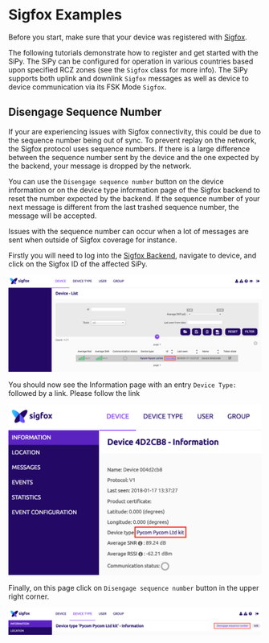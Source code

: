 # Sigfox Examples

Before you start, make sure that your device was registered with [Sigfox](../getting-started/registration/sigfox.md).

The following tutorials demonstrate how to register and get started with the SiPy. The SiPy can be configured for operation in various countries based upon specified RCZ zones \(see the `Sigfox` class for more info\). The SiPy supports both uplink and downlink `Sigfox` messages as well as device to device communication via its FSK Mode `Sigfox`.

## Disengage Sequence Number

If your are experiencing issues with Sigfox connectivity, this could be due to the sequence number being out of sync. To prevent replay on the network, the Sigfox protocol uses sequence numbers. If there is a large difference between the sequence number sent by the device and the one expected by the backend, your message is dropped by the network.

You can use the `Disengage sequence number` button on the device information or on the device type information page of the Sigfox backend to reset the number expected by the backend. If the sequence number of your next message is different from the last trashed sequence number, the message will be accepted.

Issues with the sequence number can occur when a lot of messages are sent when outside of Sigfox coverage for instance.

Firstly you will need to log into the [Sigfox Backend](https://backend.sigfox.com), navigate to device, and click on the Sigfox ID of the affected SiPy. 

![](../.gitbook/assets/seq_dis_1%20%281%29.png)

You should now see the Information page with an entry `Device Type:` followed by a link. Please follow the link

![screenshot of sigfox ID](../.gitbook/assets/seq_dis_2.png)

Finally, on this page click on `Disengage sequence number` button in the upper right corner.

![screenshot of sigfox ID](../.gitbook/assets/seq_dis_3.png)



